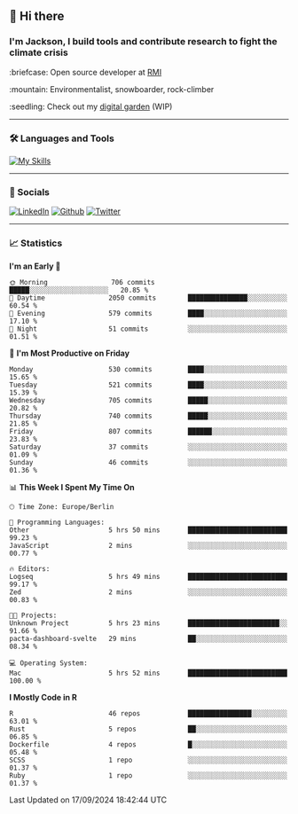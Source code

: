 ## :wave: Hi there
### I'm Jackson, I build tools and contribute research to fight the climate crisis
<p> :briefcase: Open source developer at <a href="https://rmi.org/" alt="RMI">RMI</a></p>
<p> :mountain: Environmentalist, snowboarder, rock-climber</p>
<p> :seedling: Check out my <a href="https://jdhoffa.github.io/" alt="digital garden">digital garden</a> (WIP) </p>

---

### :hammer_and_wrench: Languages and Tools

[![My Skills](https://skillicons.dev/icons?i=r,python,rust,docker,svelte,js,neovim,azure,postgresql,kubernetes,html,css&perline=6&theme=dark)](https://skillicons.dev)

---

### :iphone: Socials

[![LinkedIn](https://skillicons.dev/icons?i=linkedin&theme=dark)](https://www.linkedin.com/in/jackson-hoffart/) 
[![Github](https://skillicons.dev/icons?i=github&theme=dark)](https://github.com/jdhoffa) 
[![Twitter](https://skillicons.dev/icons?i=twitter&theme=dark)](https://twitter.com/jdhoffart) 

---

### :chart_with_upwards_trend: Statistics

 
<!--START_SECTION:waka-->
**I'm an Early 🐤** 

```text
🌞 Morning                706 commits         █████░░░░░░░░░░░░░░░░░░░░   20.85 % 
🌆 Daytime                2050 commits        ███████████████░░░░░░░░░░   60.54 % 
🌃 Evening                579 commits         ████░░░░░░░░░░░░░░░░░░░░░   17.10 % 
🌙 Night                  51 commits          ░░░░░░░░░░░░░░░░░░░░░░░░░   01.51 % 
```
📅 **I'm Most Productive on Friday** 

```text
Monday                   530 commits         ████░░░░░░░░░░░░░░░░░░░░░   15.65 % 
Tuesday                  521 commits         ████░░░░░░░░░░░░░░░░░░░░░   15.39 % 
Wednesday                705 commits         █████░░░░░░░░░░░░░░░░░░░░   20.82 % 
Thursday                 740 commits         █████░░░░░░░░░░░░░░░░░░░░   21.85 % 
Friday                   807 commits         ██████░░░░░░░░░░░░░░░░░░░   23.83 % 
Saturday                 37 commits          ░░░░░░░░░░░░░░░░░░░░░░░░░   01.09 % 
Sunday                   46 commits          ░░░░░░░░░░░░░░░░░░░░░░░░░   01.36 % 
```


📊 **This Week I Spent My Time On** 

```text
🕑︎ Time Zone: Europe/Berlin

💬 Programming Languages: 
Other                    5 hrs 50 mins       █████████████████████████   99.23 % 
JavaScript               2 mins              ░░░░░░░░░░░░░░░░░░░░░░░░░   00.77 % 

🔥 Editors: 
Logseq                   5 hrs 49 mins       █████████████████████████   99.17 % 
Zed                      2 mins              ░░░░░░░░░░░░░░░░░░░░░░░░░   00.83 % 

🐱‍💻 Projects: 
Unknown Project          5 hrs 23 mins       ███████████████████████░░   91.66 % 
pacta-dashboard-svelte   29 mins             ██░░░░░░░░░░░░░░░░░░░░░░░   08.34 % 

💻 Operating System: 
Mac                      5 hrs 52 mins       █████████████████████████   100.00 % 
```

**I Mostly Code in R** 

```text
R                        46 repos            ████████████████░░░░░░░░░   63.01 % 
Rust                     5 repos             ██░░░░░░░░░░░░░░░░░░░░░░░   06.85 % 
Dockerfile               4 repos             █░░░░░░░░░░░░░░░░░░░░░░░░   05.48 % 
SCSS                     1 repo              ░░░░░░░░░░░░░░░░░░░░░░░░░   01.37 % 
Ruby                     1 repo              ░░░░░░░░░░░░░░░░░░░░░░░░░   01.37 % 
```




 Last Updated on 17/09/2024 18:42:44 UTC
<!--END_SECTION:waka-->
